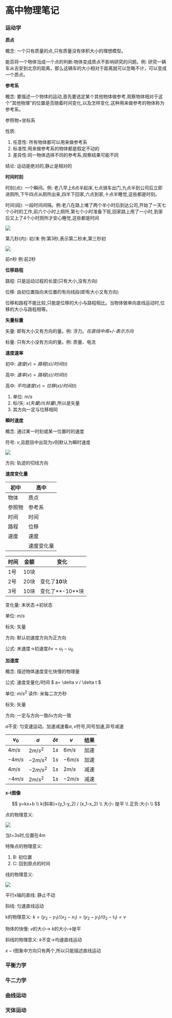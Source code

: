 # 高中物理笔记

### 运动学

**质点**

概念: 一个只有质量的点,只有质量没有体积大小的理想模型。

能否将一个物体当成一个点的判断:物体变成质点不影响研究的问题。例: 研究一辆车从吉安到北京的距离，那么这辆车的大小相对于距离就可以忽略不计，可以变成一个质点。

**参考系**

概念: 要描述一个物体的运动,首先要选定某个其他物体做参考,观察物体相对于这个"其他物理"的位置是否随着时间变化,以及怎样变化.这种用来做参考的物体称为参考系。

参照物+坐标系

性质:

1.  任意性: 所有物体都可以用来做参考系
2.  标准性:用来做参考系的物体都是假定不动的
3.  差异性:同一物体选择不同的参考系,观察结果可能不同

结论: 运动是绝对的,静止是相对的

**时间时刻**

时刻(点): 一个瞬间。例: 老八早上6点半起床,七点骑车出门,九点半到公司后立即进厕所,下午四点从厕所出来,四半下回家,六点到家,十点半睡觉,这些都是时刻。

时间(段): 一段时间间隔。例:老八在路上堵了两个半小时后到达公司,开始了一天七个小时的工作,前六个小时上厕所,第七个小时准备下班,回家路上用了一小时,到家后又上了4个小时厕所才安心睡觉,这些都是时间

![](image/QQ图片20230107154047_gauKRSxg3d.png)

第几秒(内): 初/末  例:第3秒,表示第二秒末,第三秒初

![](image/QQ图片20230107154118_DoX-cgG5Kp.png)

前n秒  例:前2秒

**位移路程**

路程: 只是运动过程的长度(只有大小,没有方向)

位移: 由初位置指向末位置的有向线段(即有大小又有方向)

位移和路程不能比较,只能是位移的大小与路程相比。当物体做单向直线运动时,位移的大小与路程相等。

**矢量标量**

矢量: 即有大小又有方向的量。例: 浮力。*在直线中用+/-表示方向*

标量: 只有大小没有方向的量。例: 质量、电流

**速度速率**

初中: $速度(v)=路程(s)/时间(t)$

高中: $速率(v)=路程(s)/时间(t)$

高中: $平均速度(﻿v﻿)=位移(x)/时间(t)$

1.  单位: $m/s$
2.  标/矢: $x(矢量)/t(标量)$,所以是矢量
3.  其方向一定与位移相同

**瞬时速度**

概念: 通过某一时刻或某一位置时的速度

符号: $v$,且题目中出现为$v$则默认为瞬时速度

![](image/QQ图片20230107154720_3SIM6q8etU.png)

方向: 轨迹的切线方向

**速度变化量**

| 初中  | 高中    |
| --- | ----- |
| 物体  | 质点    |
| 参照物 | 参考系   |
| 时间  | 时间    |
| 路程  | 位移    |
| 速度  | 速度    |
|     | 速度变化量 |

| 时间 | 金额  | 变化          |
| -- | --- | ----------- |
| 1号 | 10块 |             |
| 2号 | 20块 | 变化了**10**块  |
| 3号 | 10块 | 变化了**-10**块 |

变化量: 末状态$\longrightarrow$初状态

单位: $m/s$

标矢: 矢量

方向: 默认初速度方向为正方向

公式: 末速度$\longrightarrow$初速度$\delta v=u_t-u_0$

**加速度**

概念: 描述物体速度变化快慢的物理量

公式: 速度变量化/时间 $ a= \delta v / \delta t  $﻿

单位: $m/﻿s^2$﻿ 读作: 米每二次方秒

标矢: 矢量

方向: 一定与方向一致﻿$\delta v$方向一致

$a$不变: 匀变速运动。加速减速看$a, v$符号,同号加速,异号减速

| $v_0$   | $a$       | $\delta t$ | $v$     | 结果 |
| ------- | --------- | ---------- | ------- | -- |
| $4m/s$  | $2m/s^2$  | $1s$       | $6m/s$  | 加速 |
| $-4m/s$ | $-2m/s^2$ | $1s$       | $-6m/s$ | 加速 |
| $4m/s$  | $-2m/s^2$ | $1s$       | $2m/s$  | 减速 |
| $-4m/s$ | $2m/s^2$  | $1s$       | $-2m/s$ | 减速 |

**x-t图像**

$$
y=kx+b \\
k(斜率)=(y_1-y_2) / (x_1-x_2) \\
大小: 陡平 \\
正负:大小 \\
$$

点的物理意义:

![](image/QQ图片20230107153317_7KgmmaS2FU.png)

当t=3s时,位置在4m

特殊点的物理意义:

1.  B: 初位置
2.  C: 回到原点的时间

线的物理意义:

![](image/QQ图片20230107153317_0l98nfuawU.png)

平行x轴的直线: 静止不动

斜线: 匀速直线运动

k的物理意义: $k=(y_2-y_1) / (x_2-x_1) = (y_2-y_1) / (t_2-t_1) = v$

物体的快慢: $v$的大小﻿$\longrightarrow$﻿ $k$的大小﻿$\longrightarrow$﻿陡平

斜线的物理意义: $k$不变﻿$\longrightarrow$﻿均速直线运动

$x-t$图象中方向只有两个,所以只能描述直线运动

### 平衡力学

### 牛二力学

### 曲线运动

### 天体运动

